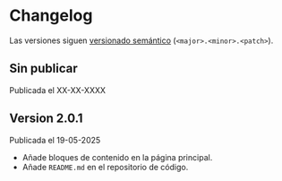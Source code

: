 # Changelog

Las versiones siguen [versionado semántico](https://semver.org/) (`<major>.<minor>.<patch>`).

## Sin publicar

Publicada el XX-XX-XXXX

## Version 2.0.1

Publicada el 19-05-2025

- Añade bloques de contenido en la página principal.
- Añade `README.md` en el repositorio de código.
